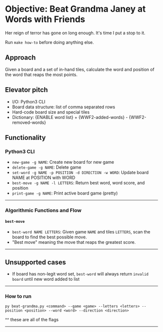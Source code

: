 
# Objective: Beat Grandma Janey at Words with Friends

Her reign of terror has gone on long enough. It's time I put a stop to it.

Run `make how-to` before doing anything else.

## Approach

Given a board and a set of in-hand tiles, calculate the word and position of the word that reaps the most points.

## Elevator pitch

- I/O: Python3 CLI
- Board data structure: list of comma separated rows
- Hard-code board size and special tiles
- Dictionary: {ENABLE word list} + {WWF2-added-words} - {WWF2-removed-words}

## Functionality

### Python3 CLI

- `new-game -g NAME`: Create new board for new game
- `delete-game -g NAME`: Delete game
- `set-word -g NAME -p POSITION -d DIRECTION -w WORD`: Update board NAME at POSITION with WORD
- `best-move -g NAME -l LETTERS`: Return best word, word score, and position
- `print-game -g NAME`: Print active board game (pretty)

---

### Algorithmic Functions and Flow

#### `best-move`

- `best-word NAME LETTERS`: Given game `NAME` and tiles `LETTERS`, scan the board to find the best possible move.
- "Best move" meaning the move that reaps the greatest score.

---

## Unsupported cases

- If board has non-legit word set, `best-word` will always return `invalid board` until new word added to list

---

### How to run

`py beat-grandma.py <command> --game <game> --letters <letters> --position <position> --word <word> --direction <direction>`

^^ these are all of the flags

---
